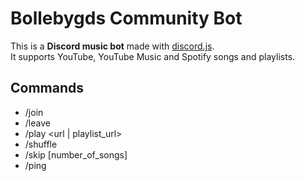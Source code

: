 # Bollebygds Community Bot

This is a **Discord music bot** made with [discord.js](https://discord.js.org/#/).\
It supports YouTube, YouTube Music and Spotify songs and playlists.

## Commands

- /join
- /leave
- /play <url | playlist_url>
- /shuffle
- /skip [number_of_songs]
- /ping
